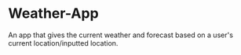 Weather-App
===========


An app that gives the current weather and forecast based on a user's current location/inputted location.
